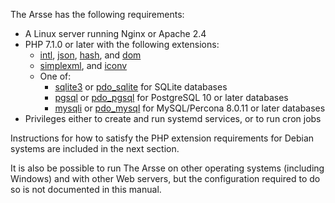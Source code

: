 The Arsse has the following requirements:

- A Linux server running Nginx or Apache 2.4
- PHP 7.1.0 or later with the following extensions:
    - [intl](http://php.net/manual/en/book.intl.php), [json](http://php.net/manual/en/book.json.php), [hash](http://php.net/manual/en/book.hash.php), and [dom](http://php.net/manual/en/book.dom.php)
    - [simplexml](http://php.net/manual/en/book.simplexml.php), and [iconv](http://php.net/manual/en/book.iconv.php)
    - One of:
        - [sqlite3](http://php.net/manual/en/book.sqlite3.php) or [pdo_sqlite](http://php.net/manual/en/ref.pdo-sqlite.php) for SQLite databases
        - [pgsql](http://php.net/manual/en/book.pgsql.php) or [pdo_pgsql](http://php.net/manual/en/ref.pdo-pgsql.php) for PostgreSQL 10 or later databases
        - [mysqli](http://php.net/manual/en/book.mysqli.php) or [pdo_mysql](http://php.net/manual/en/ref.pdo-mysql.php) for MySQL/Percona 8.0.11 or later databases
- Privileges either to create and run systemd services, or to run cron jobs

Instructions for how to satisfy the PHP extension requirements for Debian systems are included in the next section.

It is also be possible to run The Arsse on other operating systems (including Windows) and with other Web servers, but the configuration required to do so is not documented in this manual.
